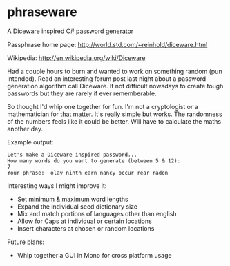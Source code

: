 # phraseware
A Diceware inspired C# password generator

Passphrase home page: <a href="http://world.std.com/~reinhold/diceware.html">http://world.std.com/~reinhold/diceware.html</a>

Wikipedia: <a href="http://en.wikipedia.org/wiki/Diceware">http://en.wikipedia.org/wiki/Diceware</a>

Had a couple hours to burn and wanted to work on something random (pun intended).  Read an interesting forum post last night about a password generation algorithm call Diceware. It not difficult nowadays to create tough passwords but they are rarely if ever rememberable.

So thought I'd whip one together for fun.  I'm not a cryptologist or a mathematician for that matter. It's really simple but  works.  The randomness of the numbers feels like it could be better.  Will have to calculate the maths another day.

Example output:
```
Let's make a Diceware inspired password...
How many words do you want to generate (between 5 & 12):
7
Your phrase:  olav ninth earn nancy occur rear radon
```

Interesting ways I might improve it:
- Set minimum & maximum word lengths
- Expand the individual seed dictionary size
- Mix and match portions of languages other than english
- Allow for Caps at individual or certain locations
- Insert characters at chosen or random locations

Future plans:
- Whip together a GUI in Mono for cross platform usage
